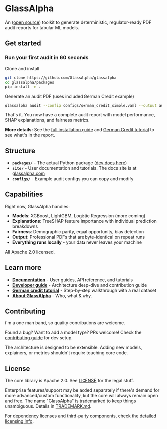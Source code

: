 # GlassAlpha

An ([open source](https://glassalpha.com/reference/trust-deployment/#licensing-dependencies)) toolkit to generate deterministic, regulator-ready PDF audit reports for tabular ML models.

## Get started

### Run your first audit in 60 seconds

Clone and install

```bash
git clone https://github.com/GlassAlpha/glassalpha
cd glassalpha/packages
pip install -e .
```

Generate an audit PDF (uses included German Credit example)

```bash
glassalpha audit --config configs/german_credit_simple.yaml --output audit.pdf
```

That's it. You now have a complete audit report with model performance, SHAP explanations, and fairness metrics.

**More details:** See the [full installation guide](packages/README.md#installation) and [German Credit tutorial](https://glassalpha.com/examples/german-credit-audit/) to see what's in the report.

## Structure

- **`packages/`** - The actual Python package ([dev docs here](packages/README.md))
- **`site/`** - User documentation and tutorials. The docs site is at [glassalpha.com](https://glassalpha.com/)
- **`configs/`** - Example audit configs you can copy and modify

## Capabilities

Right now, GlassAlpha handles:

- **Models**: XGBoost, LightGBM, Logistic Regression (more coming)
- **Explanations**: TreeSHAP feature importance with individual prediction breakdowns
- **Fairness**: Demographic parity, equal opportunity, bias detection
- **Output**: Professional PDFs that are byte-identical on repeat runs
- **Everything runs locally** - your data never leaves your machine

All Apache 2.0 licensed.

## Learn more

- **[Documentation](https://glassalpha.com/)** - User guides, API reference, and tutorials
- **[Developer guide](packages/README.md)** - Architecture deep-dive and contribution guide
- **[German credit tutorial](https://glassalpha.com/examples/german-credit-audit/)** - Step-by-step walkthrough with a real dataset
- **[About GlassAlpha](https://glassalpha.com/about/)** - Who, what & why.

## Contributing

I'm a one man band, so quality contributions are welcome.

Found a bug? Want to add a model type? PRs welcome! Check the [contributing guide](https://glassalpha.com/reference/contributing/) for dev setup.

The architecture is designed to be extensible. Adding new models, explainers, or metrics shouldn't require touching core code.

## License

The core library is Apache 2.0. See [LICENSE](LICENSE) for the legal stuff.

Enterprise features/support may be added separately if there's demand for more advanced/custom functionality, but the core will always remain open and free. The name "GlassAlpha" is trademarked to keep things unambiguous. Details in [TRADEMARK.md](TRADEMARK.md).

For dependency licenses and third-party components, check the [detailed licensing info](packages/README.md#license--dependencies).

